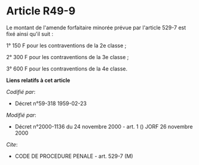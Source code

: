 # Article R49-9

Le montant de l'amende forfaitaire minorée prévue par l'article 529-7 est fixé ainsi qu'il suit :

1° 150 F pour les contraventions de la 2e classe ;

2° 300 F pour les contraventions de la 3e classe ;

3° 600 F pour les contraventions de la 4e classe.

**Liens relatifs à cet article**

_Codifié par_:

  - Décret n°59-318 1959-02-23

_Modifié par_:

  - Décret n°2000-1136 du 24 novembre 2000 - art. 1 () JORF 26 novembre 2000

_Cite_:

  - CODE DE PROCEDURE PENALE - art. 529-7 (M)
